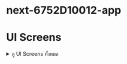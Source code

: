 # next-6752D10012-app

# UI Screens

<details>
<summary>ดู UI Screens ทั้งหมด</summary>

| home | showall | create |
|-------|------|------|
| ![home](https://github.com/user-attachments/assets/acf2cb37-2933-47c9-b9e5-9c36e1ce0685) | ![showall](https://github.com/user-attachments/assets/015ca1ad-8e47-421c-84c3-93b57e519804) | ![create](https://github.com/user-attachments/assets/1e3abe84-141b-4e1a-a322-35a06ee6ba34) |

</details>
